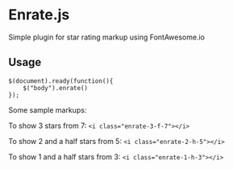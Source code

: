# Enrate.js
Simple plugin for star rating markup using FontAwesome.io

Usage
---
    $(document).ready(function(){
        $("body").enrate()
    });

Some sample markups: 

To show 3 stars from 7: `<i class="enrate-3-f-7"></i>`

To show 2 and a half stars from 5: `<i class="enrate-2-h-5"></i>`

To show 1 and a half stars from 3: `<i class="enrate-1-h-3"></i>`
    
